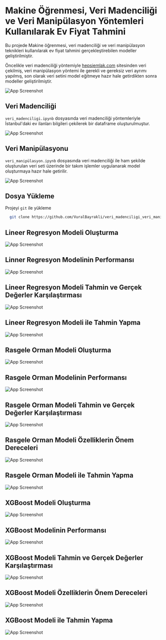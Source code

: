
# Makine Öğrenmesi, Veri Madenciliği ve Veri Manipülasyon Yöntemleri Kullanılarak Ev Fiyat Tahmini

Bu projede Makine öğrenmesi, veri madenciliği ve veri manipülasyon teknikleri kullanılarak ev fiyat tahmini gerçekleştirebilen modeller geliştirilmiştir. 

Öncelikle veri madenciliği yöntemiyle [hepsiemlak.com](https://www.hepsiemlak.com/) sitesinden veri çekilmiş, veri manipülasyon yöntemi ile gerekli ve gereksiz veri ayrımı yapılmış, son olarak veri setini model eğitmeye hazır hale getirdikten sonra modeller geliştirilmiştir.

![App Screenshot](https://github.com/VuralBayrakli/veri_madenciligi_veri_manipulasyonu_ile_ev_tahmin_sistemi/blob/master/screenshots/ss4.png)

## Veri Madenciliği
`veri_madenciligi.ipynb` dosyasında veri madenciliği yöntemleriyle İstanbul'daki ev ilanları bilgileri çekilerek bir dataframe oluşturulmuştur. 

![App Screenshot](https://github.com/VuralBayrakli/veri_madenciligi_veri_manipulasyonu_ile_ev_tahmin_sistemi/blob/master/screenshots/ss5.png)

## Veri Manipülasyonu
`veri_manipülasyon.ipynb` dosyasında veri madenciliği ile ham şekilde oluşturulan veri seti üzerinde bir takım işlemler uygulanarak model oluşturmaya hazır hale getirilir.

![App Screenshot](https://github.com/VuralBayrakli/veri_madenciligi_veri_manipulasyonu_ile_ev_tahmin_sistemi/blob/master/screenshots/ss6.png)
## Dosya Yükleme

Projeyi `git` ile yükleme 

```bash
  git clone https://github.com/VuralBayrakli/veri_madenciligi_veri_manipulasyonu_ile_ev_tahmin_sistemi.git
```

 


## Lineer Regresyon Modeli Oluşturma

![App Screenshot](https://github.com/VuralBayrakli/veri_madenciligi_veri_manipulasyonu_ile_ev_tahmin_sistemi/blob/master/screenshots/ss7.png)

## Linner Regresyon Modelinin Performansı

![App Screenshot](https://github.com/VuralBayrakli/veri_madenciligi_veri_manipulasyonu_ile_ev_tahmin_sistemi/blob/master/screenshots/ss8.png)

## Lineer Regresyon Modeli Tahmin ve Gerçek Değerler Karşılaştırması

![App Screenshot](https://github.com/VuralBayrakli/veri_madenciligi_veri_manipulasyonu_ile_ev_tahmin_sistemi/blob/master/screenshots/ss0.png)

## Lineer Regresyon Modeli ile Tahmin Yapma

![App Screenshot](https://github.com/VuralBayrakli/veri_madenciligi_veri_manipulasyonu_ile_ev_tahmin_sistemi/blob/master/screenshots/ss9.png)

## Rasgele Orman Modeli Oluşturma

![App Screenshot](https://github.com/VuralBayrakli/veri_madenciligi_veri_manipulasyonu_ile_ev_tahmin_sistemi/blob/master/screenshots/ss10.png)

## Rasgele Orman Modelinin Performansı

![App Screenshot](https://github.com/VuralBayrakli/veri_madenciligi_veri_manipulasyonu_ile_ev_tahmin_sistemi/blob/master/screenshots/ss11.png)

## Rasgele Orman Modeli Tahmin ve Gerçek Değerler Karşılaştırması

![App Screenshot](https://github.com/VuralBayrakli/veri_madenciligi_veri_manipulasyonu_ile_ev_tahmin_sistemi/blob/master/screenshots/ss3.png)

## Rasgele Orman Modeli Özelliklerin Önem Dereceleri

![App Screenshot](https://github.com/VuralBayrakli/veri_madenciligi_veri_manipulasyonu_ile_ev_tahmin_sistemi/blob/master/screenshots/ss2.png)

## Rasgele Orman Modeli ile Tahmin Yapma

![App Screenshot](https://github.com/VuralBayrakli/veri_madenciligi_veri_manipulasyonu_ile_ev_tahmin_sistemi/blob/master/screenshots/ss12.png)

## XGBoost Modeli Oluşturma

![App Screenshot](https://github.com/VuralBayrakli/veri_madenciligi_veri_manipulasyonu_ile_ev_tahmin_sistemi/blob/master/screenshots/ss13.png)

## XGBoost Modelinin Performansı

![App Screenshot](https://github.com/VuralBayrakli/veri_madenciligi_veri_manipulasyonu_ile_ev_tahmin_sistemi/blob/master/screenshots/ss14.png)

## XGBoost Modeli Tahmin ve Gerçek Değerler Karşılaştırması

![App Screenshot](https://github.com/VuralBayrakli/veri_madenciligi_veri_manipulasyonu_ile_ev_tahmin_sistemi/blob/master/screenshots/ss16.png)

## XGBoost Modeli Özelliklerin Önem Dereceleri

![App Screenshot](https://github.com/VuralBayrakli/veri_madenciligi_veri_manipulasyonu_ile_ev_tahmin_sistemi/blob/master/screenshots/ss15.png)

## XGBoost Modeli ile Tahmin Yapma

![App Screenshot](https://github.com/VuralBayrakli/veri_madenciligi_veri_manipulasyonu_ile_ev_tahmin_sistemi/blob/master/screenshots/ss17.png)
